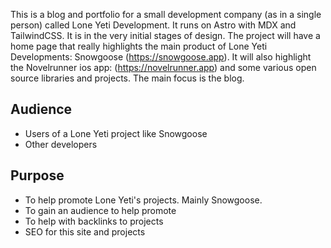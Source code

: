 This is a blog and portfolio for a small development company (as in a single person) called Lone Yeti Development. It runs on Astro with MDX and TailwindCSS. It is in the very initial stages of design. The project will have a home page that really highlights the main product of Lone Yeti Developments: Snowgoose (https://snowgoose.app). It will also highlight the Novelrunner ios app: (https://novelrunner.app) and some various open source libraries and projects. The main focus is the blog.

## Audience

- Users of a Lone Yeti project like Snowgoose
- Other developers

## Purpose

- To help promote Lone Yeti's projects. Mainly Snowgoose.
- To gain an audience to help promote
- To help with backlinks to projects
- SEO for this site and projects
